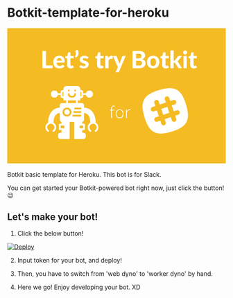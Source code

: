 # Botkit-template-for-heroku

<img src="./Let's_try_Botkit.png">

Botkit basic template for Heroku. This bot is for Slack.

You can get started your Botkit-powered bot right now, just click the button! 😉


## Let's make your bot!

1. Click the below button!

[![Deploy](https://www.herokucdn.com/deploy/button.svg)](https://heroku.com/deploy?template=https://github.com/okajax/Botkit-template-for-heroku)

2. Input token for your bot, and deploy!


3. Then, you have to switch from 'web dyno' to 'worker dyno' by hand.

4. Here we go! Enjoy developing your bot. XD

<!--
## How to use it? More details

Oops, I haven't written my article in BITA-DML yet. I will add the article link. ;P
-->

